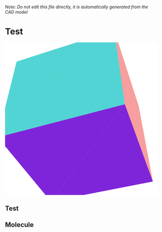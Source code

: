 ###### Note: Do not edit this file directly, it is automatically generated from the CAD model

# Test

![](/project.svg)

## Test


## Molecule


